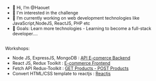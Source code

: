 - 👋 Hi, I’m @Haouet
- 👀 I'm interested in the challenge
- 🌱 I’m currently working on web development technologies like JavaScript,NodeJS, ReactJS, PHP etc
- 💞️ Goals: Learn more technologies - Learning to become a full-stack developer....
<br/>
Workshops: <br/>
<ul>
  <li> Node JS, ExpressJS, MongoDB : <a href="https://github.com/Haouet/ecomerce-api">API E-comerce Backend </a></li>
  <li> React JS, Redux Toolkit : <a href="https://github.com/Haouet/Projet-react-node">E-commerce Frontend</a>
  </li>
  <li>Fetch API Redux-Toolkit : <a href="https://github.com/Haouet/fetch-API-Redux-Toolkit"> GET Products - POST Products </a></li>
  <li>Convert HTML/CSS template to reactjs : <a href="https://github.com/Haouet/Convert-html-template-to-reactjs"> Reactjs </a></li>
</ul>



